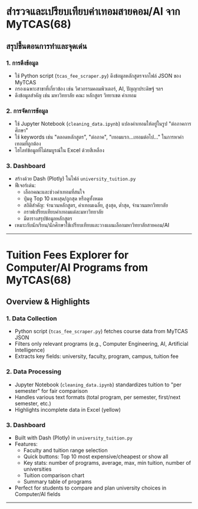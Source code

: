 # สำรวจและเปรียบเทียบค่าเทอมสายคอม/AI จาก MyTCAS(68)

## สรุปขึ้นตอนการทำและจุดเด่น

### 1. การดึงข้อมูล
- ใช้ Python script (`tcas_fee_scraper.py`) ดึงข้อมูลหลักสูตรจากไฟล์ JSON ของ MyTCAS
- กรองเฉพาะสาขาที่เกี่ยวข้อง เช่น วิศวกรรมคอมพิวเตอร์, AI, ปัญญาประดิษฐ์ ฯลฯ
- ดึงข้อมูลสำคัญ เช่น มหาวิทยาลัย คณะ หลักสูตร วิทยาเขต ค่าเทอม

### 2. การจัดการข้อมูล
- ใช้ Jupyter Notebook (`cleaning_data.ipynb`) แปลงค่าเทอมให้อยู่ในรูป "ต่อภาคการศึกษา"
- ใช้ keywords เช่น "ตลอดหลักสูตร", "ต่อภาค", "เทอมแรก...เทอมต่อไป..." ในการหาค่าเทอมที่ถูกต้อง
- ไฮไลท์ข้อมูลที่ไม่สมบูรณ์ใน Excel ด้วยสีเหลือง

### 3. Dashboard
- สร้างด้วย Dash (Plotly) ในไฟล์ `university_tuition.py`
- ฟีเจอร์เด่น:
    - เลือกคณะและช่วงค่าเทอมที่สนใจ
    - ปุ่มดู Top 10 แพงสุด/ถูกสุด หรือดูทั้งหมด
    - สถิติสำคัญ: จำนวนหลักสูตร, ค่าเทอมเฉลี่ย, สูงสุด, ต่ำสุด, จำนวนมหาวิทยาลัย
    - กราฟเปรียบเทียบค่าเทอมแต่ละมหาวิทยาลัย
    - มีตารางสรุปข้อมูลหลักสูตร
- เหมาะกับนักเรียน/นักศึกษาใช้เปรียบเทียบและวางแผนเลือกมหาวิทยาลัยสายคอม/AI

---

# Tuition Fees Explorer for Computer/AI Programs from MyTCAS(68)

## Overview & Highlights

### 1. Data Collection
- Python script (`tcas_fee_scraper.py`) fetches course data from MyTCAS JSON
- Filters only relevant programs (e.g., Computer Engineering, AI, Artificial Intelligence)
- Extracts key fields: university, faculty, program, campus, tuition fee

### 2. Data Processing
- Jupyter Notebook (`cleaning_data.ipynb`) standardizes tuition to "per semester" for fair comparison
- Handles various text formats (total program, per semester, first/next semester, etc.)
- Highlights incomplete data in Excel (yellow)

### 3. Dashboard
- Built with Dash (Plotly) in `university_tuition.py`
- Features:
    - Faculty and tuition range selection
    - Quick buttons: Top 10 most expensive/cheapest or show all
    - Key stats: number of programs, average, max, min tuition, number of universities
    - Tuition comparison chart
    - Summary table of programs
- Perfect for students to compare and plan university choices in Computer/AI fields

---